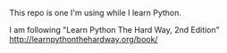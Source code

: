 This repo is one I'm using while I learn Python.

I am following "Learn Python The Hard Way, 2nd Edition"
http://learnpythonthehardway.org/book/